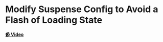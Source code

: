 # Modify Suspense Config to Avoid a Flash of Loading State

**[📹 Video](https://egghead.io/lessons/react-modify-suspense-config-to-avoid-a-flash-of-loading-state)**
